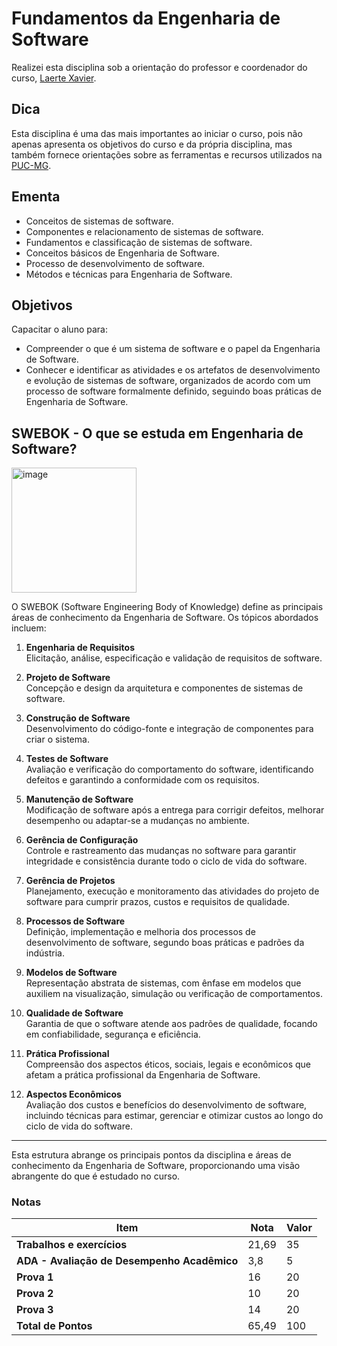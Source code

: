 # Fundamentos da Engenharia de Software

Realizei esta disciplina sob a orientação do professor e coordenador do curso, [Laerte Xavier](https://www.linkedin.com/in/laerte-xavier-b322b816/).

## Dica

Esta disciplina é uma das mais importantes ao iniciar o curso, pois não apenas apresenta os objetivos do curso e da própria disciplina, mas também fornece orientações sobre as ferramentas e recursos utilizados na [PUC-MG](https://www.pucminas.br/vestibular/Paginas/default.aspx?utm_source=google&utm_medium=cpc&utm_campaign=aon-institucional&utm_content=PC00024&gad_source=1&gclid=Cj0KCQjwjY64BhCaARIsAIfc7YYTNiKgy3_Q9DpereVuReBOZuFAQ17sAIe0TsjkkGP7dCkRilDLYksaAjoeEALw_wc).

## Ementa

- Conceitos de sistemas de software.
- Componentes e relacionamento de sistemas de software.
- Fundamentos e classificação de sistemas de software.
- Conceitos básicos de Engenharia de Software.
- Processo de desenvolvimento de software.
- Métodos e técnicas para Engenharia de Software.

## Objetivos

Capacitar o aluno para:

- Compreender o que é um sistema de software e o papel da Engenharia de Software.
- Conhecer e identificar as atividades e os artefatos de desenvolvimento e evolução de sistemas de software, organizados de acordo com um processo de software formalmente definido, seguindo boas práticas de Engenharia de Software.

## SWEBOK - O que se estuda em Engenharia de Software?

<img src="https://github.com/user-attachments/assets/d8fda980-56a9-4c57-89a8-067bacf89a9f" alt="image" width="200" />

O SWEBOK (Software Engineering Body of Knowledge) define as principais áreas de conhecimento da Engenharia de Software. Os tópicos abordados incluem:

1. **Engenharia de Requisitos**  
   Elicitação, análise, especificação e validação de requisitos de software.
   
2. **Projeto de Software**  
   Concepção e design da arquitetura e componentes de sistemas de software.
   
3. **Construção de Software**  
   Desenvolvimento do código-fonte e integração de componentes para criar o sistema.

4. **Testes de Software**  
   Avaliação e verificação do comportamento do software, identificando defeitos e garantindo a conformidade com os requisitos.

5. **Manutenção de Software**  
   Modificação de software após a entrega para corrigir defeitos, melhorar desempenho ou adaptar-se a mudanças no ambiente.

6. **Gerência de Configuração**  
   Controle e rastreamento das mudanças no software para garantir integridade e consistência durante todo o ciclo de vida do software.

7. **Gerência de Projetos**  
   Planejamento, execução e monitoramento das atividades do projeto de software para cumprir prazos, custos e requisitos de qualidade.

8. **Processos de Software**  
   Definição, implementação e melhoria dos processos de desenvolvimento de software, segundo boas práticas e padrões da indústria.

9. **Modelos de Software**  
   Representação abstrata de sistemas, com ênfase em modelos que auxiliem na visualização, simulação ou verificação de comportamentos.

10. **Qualidade de Software**  
    Garantia de que o software atende aos padrões de qualidade, focando em confiabilidade, segurança e eficiência.

11. **Prática Profissional**  
    Compreensão dos aspectos éticos, sociais, legais e econômicos que afetam a prática profissional da Engenharia de Software.

12. **Aspectos Econômicos**  
    Avaliação dos custos e benefícios do desenvolvimento de software, incluindo técnicas para estimar, gerenciar e otimizar custos ao longo do ciclo de vida do software.

---

Esta estrutura abrange os principais pontos da disciplina e áreas de conhecimento da Engenharia de Software, proporcionando uma visão abrangente do que é estudado no curso.

### Notas

| **Item**                       | **Nota** | **Valor** |
|--------------------------------|----------|-----------|
| **Trabalhos e exercícios**     | 21,69    | 35        |
| **ADA - Avaliação de Desempenho Acadêmico** | 3,8     | 5         |
| **Prova 1**                    | 16       | 20        |
| **Prova 2**                    | 10       | 20        |
| **Prova 3**                    | 14       | 20        |
| **Total de Pontos**            | 65,49    | 100       |
